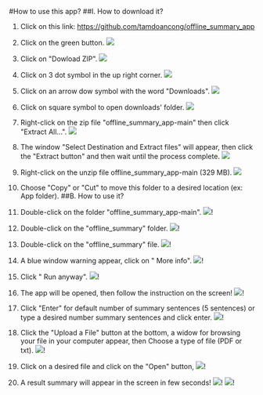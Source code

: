 #How to use this app?
##I. How to download it?
1. Click on this link: https://github.com/tamdoancong/offline_summary_app
2. Click on the green button.
   ![](https://github.com/tamdoancong/offline_summary_app/blob/main/picture/deliver1/g1.png)
3. Click on "Dowload ZIP".
   ![](https://github.com/tamdoancong/offline_summary_app/blob/main/picture/deliver1/g2.png)
4. Click on 3 dot symbol in the up right corner.
   ![](https://github.com/tamdoancong/offline_summary_app/blob/main/picture/deliver1/g3.png)
5. Click on an arrow dow symbol with the word "Downloads".
   ![](https://github.com/tamdoancong/offline_summary_app/blob/main/picture/deliver1/g4.png)
6. Click on square symbol to open downloads' folder.
   ![](https://github.com/tamdoancong/offline_summary_app/blob/main/picture/deliver1/g5.png)
7. Right-click on the zip file "offline_summary_app-main" then click "Extract All...".
   ![](https://github.com/tamdoancong/offline_summary_app/blob/main/picture/deliver1/g6.png)
8. The window "Select Destination and Extract files" will appear, then click the "Extract button" and then wait until the process complete.
   ![](https://github.com/tamdoancong/offline_summary_app/blob/main/picture/deliver1/g7.png)
9. Right-click on the unzip file offline_summary_app-main (329 MB).
   ![](https://github.com/tamdoancong/offline_summary_app/blob/main/picture/deliver1/g8.png)
10. Choose "Copy" or "Cut" to move this folder to a desired location (ex: App folder).
##B. How to use it?
1. Double-click on the folder "offline_summary_app-main".
     ![](https://github.com/tamdoancong/offline_summary_app/blob/main/picture/deliver1/g9.png)!
2. Double-click on the  "offline_summary" folder.
    ![](https://github.com/tamdoancong/offline_summary_app/blob/main/picture/deliver1/g10.png)!

3. Double-click on the "offline_summary" file.
   ![](https://github.com/tamdoancong/offline_summary_app/blob/main/picture/deliver1/g11.png)!
4. A blue window warning appear, click on " More info".
   ![](https://github.com/tamdoancong/offline_summary_app/blob/main/picture/deliver1/g12.png)!
5. Click " Run anyway".
   ![](https://github.com/tamdoancong/offline_summary_app/blob/main/picture/deliver1/g13.png)!
6. The app will be opened, then follow the instruction on the screen!
   ![](https://github.com/tamdoancong/offline_summary_app/blob/main/picture/deliver1/g15.png)!
7. Click "Enter" for default number of summary sentences (5 sentences) or type a desired number summary sentences and click enter.
   ![](https://github.com/tamdoancong/offline_summary_app/blob/main/picture/deliver1/g16.png)!
8. Click the "Upload a File" button at the bottom, a widow for browsing your file in your computer appear, then Choose a type of file (PDF or txt).
   ![](https://github.com/tamdoancong/offline_summary_app/blob/main/picture/deliver1/g17.png)!
9. Click on a desired file and click on the "Open" button, 
    ![](https://github.com/tamdoancong/offline_summary_app/blob/main/picture/deliver1/g18.png)!
10. A result summary will appear in the screen in few seconds!
    ![](https://github.com/tamdoancong/offline_summary_app/blob/main/picture/deliver1/g19.png)!
    ![](https://github.com/tamdoancong/offline_summary_app/blob/main/picture/deliver1/g20.png)!
